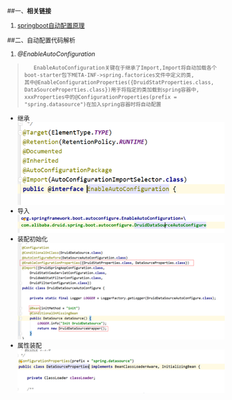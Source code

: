 ##一、**相关链接**
1. [springboot自动配置原理](https://blog.csdn.net/u014745069/article/details/83820511)


##二、自动配置代码解析
1. _@EnableAutoConfiguration_
>        EnableAutoConfiguration关键在于继承了Import,Import将自动加载各个boot-starter包下META-INF->spring.factorices文件中定义的类,
>     其中@EnableConfigurationProperties({DruidStatProperties.class, DataSourceProperties.class})用于将指定的类加载到spring容器中,
>     xxxProperties中的@ConfigurationProperties(prefix = "spring.datasource")在加入spring容器时将自动配置
   
   + 继承    
![](@EnableAutoConfiguration-extends.png)   
   + 导入              
![](自动装配类.png)
   + 装配初始化
![](自动装配.png)
   + 属性装配
![](ConfigurationProperties.png)
